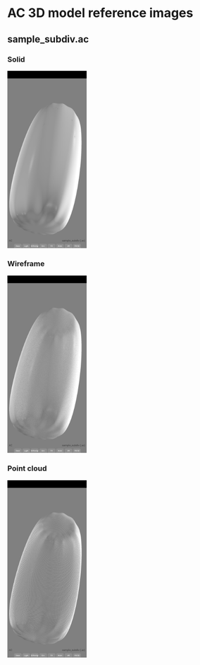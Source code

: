 # AC 3D model reference images

## sample_subdiv.ac

### Solid

<img alt="sample_subdiv.ac (as solid)" src="screenshots/sample_subdiv_ac_solid.png" width=180 />

### Wireframe

<img alt="sample_subdiv.ac (as wireframe)" src="screenshots/sample_subdiv_ac_wireframe.png" width=180 />

### Point cloud

<img alt="sample_subdiv.ac (as points)" src="screenshots/sample_subdiv_ac_points.png" width=180 />
